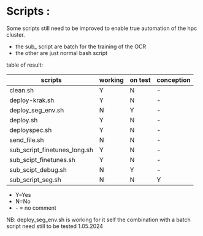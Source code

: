 # Scripts : 

Some scripts still need to be improved to enable true automation of the hpc cluster. 
* the sub_ script are batch for the training of the OCR
* the other are just normal bash script 

table of result: 

| scripts                      | working | on test | conception |
|------------------------------|---------|---------|------------|
| clean.sh                     | Y       | N       | -          |
| deploy-krak.sh               | Y       | N       | -          |
| deploy_seg_env.sh            | N       | Y       | -          |
| deploy.sh                    | Y       | N       | -          |
| deployspec.sh                | Y       | N       | -          |
| send_file.sh                 | N       | N       | -          |
| sub_script_finetunes_long.sh | Y       | N       | -          |
| sub_scipt_finetunes.sh       | Y       | N       | -          |
| sub_scipt_debug.sh           | N       | Y       | -          |
| sub_script_seg.sh            | N       | N       | Y          |



* Y=Yes
* N=No
* \- = no comment

NB: deploy_seg_env.sh  is working for it self the combination with a batch script need still to be tested
1.05.2024
